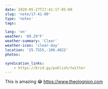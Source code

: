 ```yaml
---
date: 2020-05-27T17:41:17-05:00
slug: 'note/17-41-09'
type: 'notes'
tags:

lang: 'en'
weather: '89.29°F'
weather-summary: 'Clear'
weather-icon: 'clear-day'
location: '25.7555,-100.4022'
photos:

syndication_links:
    - https://brid.gy/publish/twitter
---
```

This is amazing 😂
https://www.theolognion.com